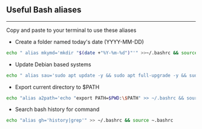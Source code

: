 ## Useful Bash aliases
---
Copy and paste to your terminal to use these aliases
* Create a folder named today's date (YYYY-MM-DD)
```bash
echo " alias mkymd='mkdir "$(date +"%Y-%m-%d")"'" >>~/.bashrc && source ~.bashrc
```
* Update Debian based systems 
```bash
echo " alias sau='sudo apt update -y && sudo apt full-upgrade -y && sudo apt autoremove -y && sudo apt clean -y && sudo apt autoclean -y'" >> ~/.bashrc && source ~.bashrc

```
* Export current directory to $PATH
```bash
echo "alias a2path='echo "export PATH=$PWD:\$PATH" >> ~/.bashrc && source ~.bashrc
```
* Search bash history for command
```bash
echo "alias gh='history|grep'" >> ~/.bashrc && source ~.bashrc

```
